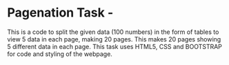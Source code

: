 # Pagenation Task -
This is a code to split the given data (100 numbers) in the form of tables to view 5 data in each page, making 20 pages.
This makes 20 pages showing 5 different data in each page.
This task uses HTML5, CSS and BOOTSTRAP for code and styling of the webpage.
